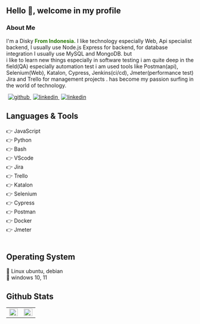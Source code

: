 </br>

## Hello 👋, welcome in my profile

### About Me

I'm a Disky <b style="color: #2B7A0B">From Indonesia.</b> I like technology especially Web, Api specialist backend, I usually use Node.js Express for backend, for database integration I usually use MySQL and MongoDB. but <br> i like to learn new things especially in software testing i am quite deep in the field(QA) especially automation test i am used tools like Postman(api), Selenium(Web), Katalon, Cypress, Jenkins(ci/cd), Jmeter(performance test) Jira and Trello for management projects . has become my passion surfing in the world of technology.
</br>

<a href="https://github.com/diskyap" target="_blank">
<img src=https://img.shields.io/badge/github-%2324292e.svg?&style=for-the-badge&logo=github&logoColor=white alt=github style="margin-bottom: 1px; margin-left: 5px"" />
</a>

<a href="https://linkedin.com/in/disky-adit-prastio-748b23207/" target="_blank">
<img src=https://img.shields.io/badge/linkedin-%231E77B5.svg?&style=for-the-badge&logo=linkedin&logoColor=white alt=linkedin style="margin-bottom: 1px; margin-left: 5px"" />
</a>

<a href="https://discord.com/#1161" target="_blank">
<img src=https://img.shields.io/badge/discord-%231E77B5.svg?&style=for-the-badge&logo=discord&logoColor=white alt=linkedin style="margin-bottom: 1px; margin-left: 5px" />
</a>


</td></tr></table>

<br/>

## Languages & Tools
👉 JavaScript <br>
👉 Python <br>
👉 Bash <br>
👉 VScode <br>
👉 Jira <br>
👉 Trello <br>
👉 Katalon <br>
👉 Selenium <br>
👉 Cypress <br>
👉 Postman <br>
👉 Docker <br>
👉 Jmeter <br>
<br/>

## Operating System
🫰 Linux ubuntu, debian <br>
🫰 windows 10, 11 <br>
## Github Stats

<table><tr><td valign="top" width="50%">

<img src="https://github-readme-stats.vercel.app/api?username=diskyap&show_icons=true&count_private=true&hide_border=true" align="left" style="width: 100%" />

</td><td valign="top" width="50%">

<img src="https://github-readme-stats.vercel.app/api/top-langs/?username=diskyap&hide_border=true&layout=compact" align="left" style="width: 100%" />
